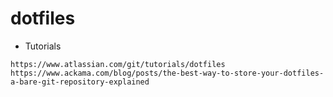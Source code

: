 # dotfiles
- Tutorials
```
https://www.atlassian.com/git/tutorials/dotfiles
https://www.ackama.com/blog/posts/the-best-way-to-store-your-dotfiles-a-bare-git-repository-explained
```
